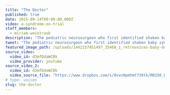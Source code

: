 ```yaml
---
title: "The Doctor"
published: true
date: 2015-09-14T00:00:00.000Z
video: a-syndrome-on-trial
staff_members:
  - miriam-weintraub
description: "The pediatric neurosurgeon who first identified shaken baby syndrome has a surprising take on the very syndrome he's credited with discovering."
tweet: "The pediatric neurosurgeon who first identified shaken baby syndrome has a surprising take on the very syndrome he's credited with discovering."
featured_image_path: /uploads/1442157451497_35468_1_retrovoices-baby-doctor.jpg
source_video:
  video_id: d3mfDdaWCBk
  video_provider: youtube
source_video_2:
  video_id: d3mfDdaWCBk
  video_source_file: "https://www.dropbox.com/s/0xvn9pmhmt739tk/RR250_RR_VOICE_DR_NORMAN_09_11_2015-H264_1080p.mov?dl=0"
# type: voices
slug: the-doctor
---
```

